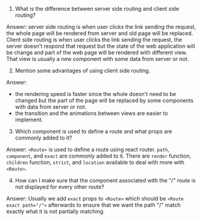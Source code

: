 1. What is the difference between server side routing and client side routing?

Answer: server side routing is when user clicks the link sending the request, the whole page will be rendered from server and old page will be replaced. 
Client side routing is when user clicks the link sending the request, the server doesn't respond that request but the state of the web application will be change and part of the web page will be rendered with different view. That view is usually a new component with some data from server or not.

2. Mention some advantages of using client side routing.

Answer: 
* the rendering speed is faster since the whole doesn't need to be changed but the part of the page will be replaced by some components with data from server or not. 
* the transition and the animations between views are easier to implement. 

3. Which component is used to define a route and what props are commonly added to it?

Answer: `<Route>` is used to define a route using react router. `path`, `component`, and `exact` are commonly added to it. There are `render` function, `children` function, `strict`, and `location` available to deal with more with `<Route>`. 

4. How can I make sure that the component associated with the "/" route is not displayed for every other route?

Answer: Usually we add `exact` props to `<Route>` which should be `<Route exact path="/">` afterwards to ensure that we want the path "/" match exactly what it is not partially matching.
